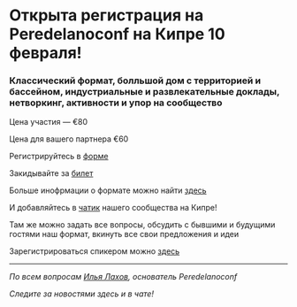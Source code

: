 # Открыта регистрация на **Peredelanoconf** на Кипре 10 февраля! 

### Классический формат, болльшой дом с территорией и бассейном, индустриальные и развлекательные доклады, нетворкинг, активности и упор на сообщество

Цена участия — €80

Цена для вашего партнера €60

Регистрируйтесь в [форме](https://docs.google.com/forms/d/15bJsj9m9ntXt3oFBZU5-hbVmt6iKLbAElaQiwJQcXWU)

Закидывайте за [билет](/./guides/how-to-pay.md)

Больше инофрмации о формате можно найти [здесь](/./confs/standard.md)

И добавляйтесь в [чатик](https://t.me/peredelanoconfcyprus) нашего сообщества на Кипре! 

Там же можно задать все вопросы, обсудить с бывшими и будущими гостями наш формат, вкинуть все свои предложения и идеи

Зарегистрироваться спикером можно [здесь](/./guides/tech-speech.md)

---

_По всем вопросам [Илья Лахов](https://t.me/ilakhov), основатель Peredelanoconf_

_Следите за новостями здесь и в чате!_
